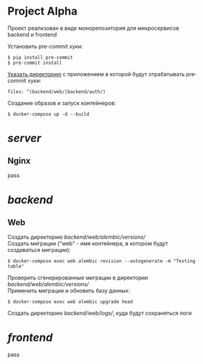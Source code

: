 # Project Alpha
Проект реализован в виде монорепозитория для микросервисов backend и frontend  

Установить pre-commit хуки:
```
$ pip install pre-commit
$ pre-commit install
```
[Указать директорию](.pre-commit-config.yaml) с приложением в которой будут отрабатывать pre-commit хуки:  
```
files: ^(backend/web/|backend/auth/)
```
Создание образов и запуск контейнеров:
```
$ docker-compose up -d --build
```

# *server*
## Nginx
pass

# *backend*
## Web
Создать директорию *backend/web/alembic/versions/*  
Cоздать миграции ("web" - имя контейнера, в котором будут создаваться миграции):
```
$ docker-compose exec web alembic revision --autogenerate -m "Testing table"
```
Проверить сгенерированные миграции в директории *backend/web/alembic/versions/*  
Применить миграции и обновить базу данных:
```
$ docker-compose exec web alembic upgrade head
```
Создать директорию *backend/web/logs/*, куда будут сохраняться логи  

# *frontend*
pass